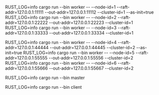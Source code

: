 RUST_LOG=info cargo run --bin worker -- --node-id=1 --raft-addr=127.0.0.1:11111 --out-addr=127.0.0.1:11112 --cluster-id=1 --as-init=true
RUST_LOG=info cargo run --bin worker -- --node-id=2 --raft-addr=127.0.0.1:22222 --out-addr=127.0.0.1:22223 --cluster-id=1
RUST_LOG=info cargo run --bin worker -- --node-id=3 --raft-addr=127.0.0.1:33333 --out-addr=127.0.0.1:33334 --cluster-id=1

RUST_LOG=info cargo run --bin worker -- --node-id=4 --raft-addr=127.0.0.1:44444 --out-addr=127.0.0.1:44445 --cluster-id=2 --as-init=true
RUST_LOG=info cargo run --bin worker -- --node-id=5 --raft-addr=127.0.0.1:55555 --out-addr=127.0.0.1:55556 --cluster-id=2
RUST_LOG=info cargo run --bin worker -- --node-id=6 --raft-addr=127.0.0.1:55666 --out-addr=127.0.0.1:55667 --cluster-id=2

RUST_LOG=info cargo run --bin master

RUST_LOG=info cargo run --bin client